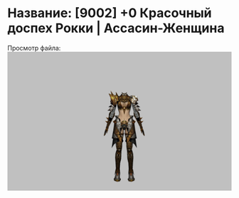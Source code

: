 # Название: [9002] +0 Красочный доспех Рокки | Ассасин-Женщина

Просмотр файла:
![p070032.png](p070032.png)